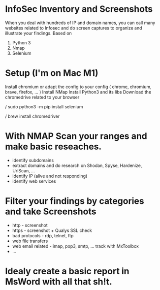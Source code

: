 # InfoSec Inventory and Screenshots

When you deal with hundreds of IP and domain names, you can call many websites related to Infosec and do screen captures to organize and illustrate your findings.
Based on
1. Python 3
2. Nmap
3. Selenium

# Setup (I'm on Mac M1)

Install chromium or adapt the config to your config ( chrome, chromium, brave, firefox, ... ) 
Install NMap
Install Python3 and its libs
Download the chromedrive related to your browser

/ sudo python3 -m pip install selenium

/ brew install chromedriver


# With NMAP Scan your ranges and make basic reseaches.
- identify subdomains
- extract domains and do research on Shodan, Spyse, Hardenize, UrlScan, ...
- identify IP (alive and not responding)
- identify web services


# Filter your findings by categories and take Screenshots
- http - screenshot
- https - screenshot + Qualys SSL check
- bad protocols - rdp, telnet, ftp
- web file transfers
- web email related - imap, pop3, smtp, ... track with MxToolbox
- ...

# Idealy create a basic report in MsWord with all that sh!t.
